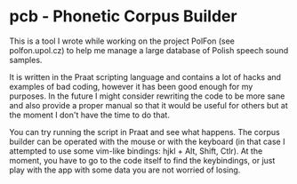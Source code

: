 pcb - Phonetic Corpus Builder
=============================
This is a tool I wrote while working on the project PolFon (see polfon.upol.cz)
to help me manage a large database of Polish speech sound samples.

It is written in the Praat scripting language and contains a lot of hacks and
examples of bad coding, however it has been good enough for my purposes. In the
future I might consider rewriting the code to be more sane and also provide a
proper manual so that it would be useful for others but at the moment I don't
have the time to do that.

You can try running the script in Praat and see what happens. The corpus builder
can be operated with the mouse or with the keyboard (in that case I attempted to
use some vim-like bindings: hjkl + Alt, Shift, Ctlr). At the moment, you have to
go to the code itself to find the keybindings, or just play with the app with
some data you are not worried of losing.

